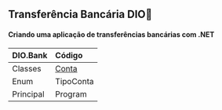 ##  Transferência Bancária DIO:bank:

####  Criando uma aplicação de transferências bancárias com .NET

| DIO.Bank  | Código                                                       |
| --------- | :----------------------------------------------------------- |
| Classes   | [Conta](https://github.com/pvsantos87/DIO-Transferencia-Bancaria) |
| Enum      | TipoConta                                                    |
| Principal | Program                                                      |
















